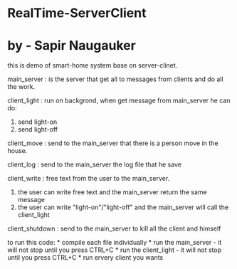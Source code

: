 # RealTime-ServerClient
# by - Sapir Naugauker

this is demo of smart-home system base on server-clinet.

main_server : 
is the server that get all to messages from clients and do all the work.

client_light :
run on backgrond, when get message from main_server he can do:
  1. send light-on
  2. send light-off

client_move :
send to the main_server that there is a person move in the house.

client_log :
send to the main_server the log file that he save

client_write :
free text from the user to the main_server.
  1. the user can write free text and the main_server return the same message
  2. the user can write "light-on"/"light-off" and the main_server will call the client_light

client_shutdown :
send to the main_server to kill all the client and himself


to run this code:
    * compile each file individually
    * run the main_server - it will not stop until you press CTRL+C
    * run the client_light - it will not stop until you press CTRL+C
    * run ervery client you wants 
